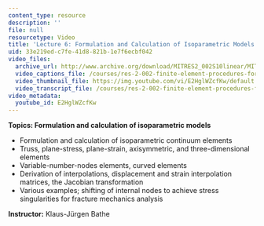 ```yaml
---
content_type: resource
description: ''
file: null
resourcetype: Video
title: 'Lecture 6: Formulation and Calculation of Isoparametric Models'
uid: 33e219ed-c7fe-41d8-821b-1e7f6ecbf042
video_files:
  archive_url: http://www.archive.org/download/MITRES2_002S10linear/MITRES2_002S10linear_lec06_300k.mp4
  video_captions_file: /courses/res-2-002-finite-element-procedures-for-solids-and-structures-spring-2010/16af498809f45b5c8910534be3f8ed7c_E2HglWZcfKw.vtt
  video_thumbnail_file: https://img.youtube.com/vi/E2HglWZcfKw/default.jpg
  video_transcript_file: /courses/res-2-002-finite-element-procedures-for-solids-and-structures-spring-2010/afae93f6a78496bf60dafe2a3b948a52_E2HglWZcfKw.pdf
video_metadata:
  youtube_id: E2HglWZcfKw
---
```


**Topics: Formulation and calculation of isoparametric models**

*   Formulation and calculation of isoparametric continuum elements
*   Truss, plane-stress, plane-strain, axisymmetric, and three-dimensional elements
*   Variable-number-nodes elements, curved elements
*   Derivation of interpolations, displacement and strain interpolation matrices, the Jacobian transformation
*   Various examples; shifting of internal nodes to achieve stress singularities for fracture mechanics analysis

**Instructor:** Klaus-Jürgen Bathe